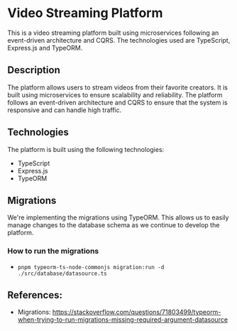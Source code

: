 # Video Streaming Platform

This is a video streaming platform built using microservices following an event-driven architecture and CQRS. The technologies used are TypeScript, Express.js and TypeORM.

## Description

The platform allows users to stream videos from their favorite creators. It is built using microservices to ensure scalability and reliability. The platform follows an event-driven architecture and CQRS to ensure that the system is responsive and can handle high traffic.

## Technologies

The platform is built using the following technologies:

- TypeScript
- Express.js
- TypeORM

## Migrations

We're implementing the migrations using TypeORM. This allows us to easily manage changes to the database schema as we continue to develop the platform.

### How to run the migrations

* `pnpm typeorm-ts-node-commonjs migration:run -d ./src/database/datasource.ts`


## References:

* Migrations: 
https://stackoverflow.com/questions/71803499/typeorm-when-trying-to-run-migrations-missing-required-argument-datasource
